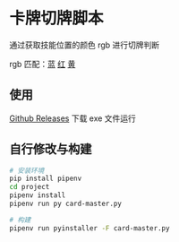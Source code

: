 # 卡牌切牌脚本

通过获取技能位置的颜色 rgb 进行切牌判断

rgb 匹配：[蓝](https://rgb-matcher.vercel.app/?r=0-205&g=0-208&b=60-255) [红](https://rgb-matcher.vercel.app/?r=79-255&g=0-54&b=0-59) [黄](https://rgb-matcher.vercel.app/?r=66-255&g=57-255&b=0-68)

## 使用

[Github Releases](https://github.com/edtam/lol-card-master/releases) 下载 exe 文件运行

## 自行修改与构建

```bash
# 安装环境
pip install pipenv
cd project
pipenv install
pipenv run py card-master.py

# 构建
pipenv run pyinstaller -F card-master.py
```
